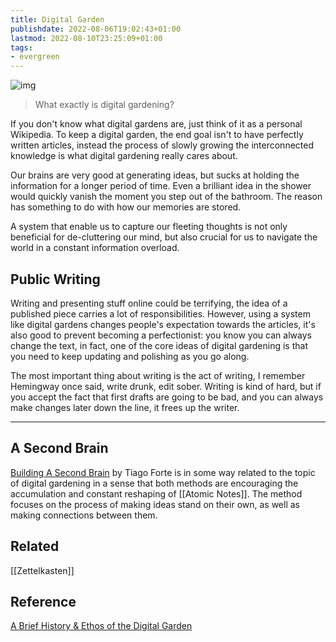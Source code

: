 ```yaml
---
title: Digital Garden
publishdate: 2022-08-06T19:02:43+01:00
lastmod: 2022-08-10T23:25:09+01:00
tags: 
- evergreen
---
```














![img](https://images.unsplash.com/photo-1509567852316-09a353a7914a?ixlib=rb-1.2.1&ixid=MnwxMjA3fDB8MHxwaG90by1wYWdlfHx8fGVufDB8fHx8&auto=format&fit=crop&w=1470&q=80)



> What exactly is digital gardening?


If you don't know what digital gardens are, just think of it as a personal Wikipedia. To keep a digital garden, the end goal isn't to have perfectly written articles, instead the process of slowly growing the interconnected knowledge is what digital gardening really cares about.



Our brains are very good at generating ideas, but sucks at holding the information for a longer period of time. Even a brilliant idea in the shower would quickly vanish the moment you step out of the bathroom. The reason has something to do with how our memories are stored.



A system that enable us to capture our fleeting thoughts is not only beneficial for de-cluttering our mind, but also crucial for us to navigate the world in a constant information overload. 



## Public Writing



Writing and presenting stuff online could be terrifying, the idea of a published piece carries a lot of responsibilities. However, using a system like digital gardens changes people's expectation towards the articles, it's also good to prevent becoming a perfectionist: you know you can always change the text, in fact, one of the core ideas of digital gardening is that you need to keep updating and polishing as you go along. 



The most important thing about writing is the act of writing, I remember Hemingway once said, write drunk, edit sober. Writing is kind of hard, but if you accept the fact that first drafts are going to be bad, and you can always make changes later down the line, it frees up the writer.



<hr>



## A Second Brain



[Building A Second Brain](https://www.buildingasecondbrain.com/book) by Tiago Forte is in some way related to the topic of digital gardening in a sense that both methods are encouraging the accumulation and constant reshaping of [[Atomic Notes]]. The method focuses on the process of making ideas stand on their own, as well as making connections between them. 





## Related



[[Zettelkasten]]



## Reference



[A Brief History & Ethos of the Digital Garden](https://maggieappleton.com/garden-history)



